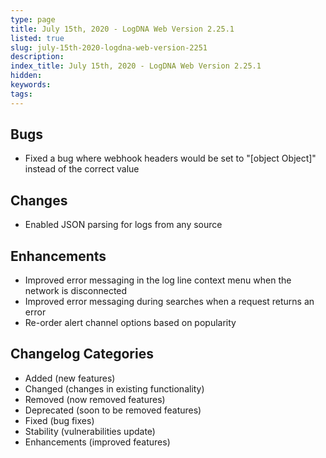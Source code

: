 ```yaml
---
type: page
title: July 15th, 2020 - LogDNA Web Version 2.25.1
listed: true
slug: july-15th-2020-logdna-web-version-2251
description: 
index_title: July 15th, 2020 - LogDNA Web Version 2.25.1
hidden: 
keywords: 
tags: 
---
```




## Bugs
* Fixed a bug where webhook headers would be set to "[object Object]" instead of the correct value

## Changes
* Enabled JSON parsing for logs from any source

## Enhancements
* Improved error messaging in the log line context menu when the network is disconnected
* Improved error messaging during searches when a request returns an error
* Re-order alert channel options based on popularity


## Changelog Categories
* Added (new features)
* Changed (changes in existing functionality)
* Removed (now removed features)
* Deprecated (soon to be removed features)
* Fixed (bug fixes)
* Stability (vulnerabilities update)
* Enhancements (improved features)

